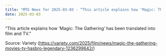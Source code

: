 ```yaml
---
title: "MTG News for 2025-03-03 - “This article explains how ‘Magic: The Gathering’ ..."
date: 2025-03-03
---
```


“This article explains how ‘Magic: The Gathering’ has been translated into film and TV.”

Source: Variety (https://variety.com/2025/film/news/magic-the-gathering-movies-tv-hasbro-legendary-1236299642/)
